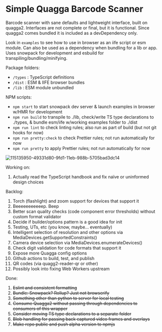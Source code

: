 # Simple Quagga Barcode Scanner

Barcode scanner with sane defaults and lightweight interface, built on quagga2. Interfaces are not complete or final, but it is functional. Since quagga2 comes bundled it is included as a devDependency only.

Look in `examples` to see how to use in browser as an iife script or esm module. Can also be used as a dependency when bundling for a lib or app. Uses snowpack for development and esbuild for transpiling/bundling/minifying.

Package folders:

- `/types` : TypeScript definitions
- `/dist` : ESM & IIFE browser bundles
- `/lib` : ESM module unbundled

NPM scripts:

- `npm start` to start snowpack dev server & launch examples in browser w/HMR for development
- `npm run build` to transpile to ./lib, check/write TS type declarations to ./types, & bundle esm/iife w/working examples folder to ./dist
- `npm run lint` to check linting rules; also run as part of build (but not git hooks for now)
- `npm run pretty:check` to check Prettier rules; not run automatically for now
- `npm run pretty` to apply Prettier rules; not run automatically for now

![115135950-49331d80-9fd1-11eb-988b-5705bad3dc14](https://user-images.githubusercontent.com/72341/117096800-ee166000-ad1e-11eb-94ff-b2cd4dec9204.png)

Working on:

1. Actually read the TypeScript handbook and fix na&#239;ve or uninformed design choices

Backlog:

1. Torch (flashlight) and zoom support for devices that support it
1. Beeeeeeeeeeep. Beep
1. Better scan quality checks (code component error thresholds) without custom format validator
1. Decide if builder/options pattern is a good idea for init
1. Testing, UTs, etc (you know, maybe... eventually)
1. Intelligent selection of resolution and other options via MediaDevices.getSupportedConstraints()
1. Camera device selection via MediaDevices.enumerateDevices()
1. Check digit validation for code formats that support it
1. Expose more Quagga config options
1. Github actions to build, test, and publish
1. QR codes (via quagg2-reader-qr or other)
1. Possibly look into fixing Web Workers upstream

Done:

1. ~~Eslint and consistent formatting~~
1. ~~Bundle: Snowpack? Rollup? Just not browserify~~
1. ~~Something other than python to server for local testing~~
1. ~~Consume Quagga2 without passing through dependencies to consumers of this wrapper~~
1. ~~Consider moving TS type declarations to a separate folder~~
1. ~~Blob handling for passing back captured video frames and overlays~~
1. ~~Make repo public and push alpha version to npmjs~~
